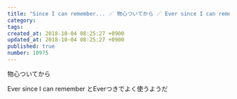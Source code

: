 ```yaml
---
title: "Since I can remember... ／ 物心ついてから ／ Ever since I can remember @ Voyager 2013-12-03"
category: 
tags: 
created_at: 2018-10-04 08:25:27 +0900
updated_at: 2018-10-04 08:25:27 +0900
published: true
number: 10975
---
```


物心ついてから

Ever since I can remember
とEverつきでよく使うようだ
